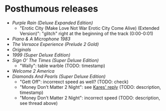 # Posthumous releases

* *Purple Rain (Deluxe Expanded Edition)*
  * "Erotic City (Make Love Not War Erotic City Come Alive) (Extended Version)":  "glitch" right at the beginning of the track (0:00-0:01)
* *Piano & A Microphone 1983*
* *The Versace Experience (Prelude 2 Gold)*
* *Originals*
* *1999 (Super Deluxe Edition)*
* *Sign O’ The Times (Super Deluxe Edition)*
  * "Wally": table warble (TODO: timestamp) 
* *Welcome 2 America*
* *Diamonds And Pearls (Super Deluxe Edition)*
  * "Gett Off": incorrexct speed as well? (TODO: check) 
  * "Money Don’t Matter 2 Night": see [Kares' reply](https://prince.org/msg/7/470977?&pg=2) (TODO: description, timestamp)
  * "Money Don’t Matter 2 Night": incorrect speed (TODO: description, see thread above)
